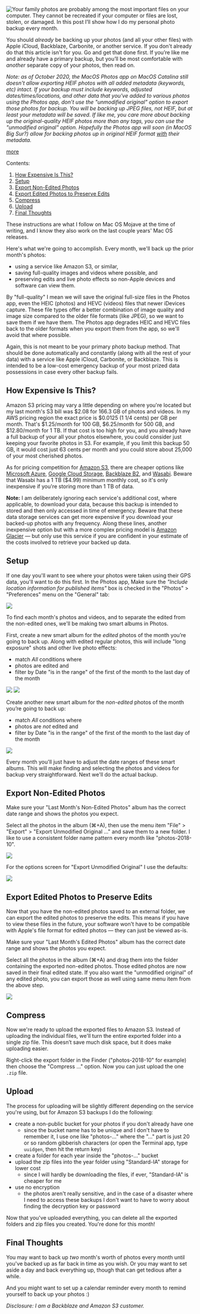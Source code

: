 
<!-- Copyright 2018 Phil Thompson. All Rights Reserved.  As noted in the License section of this repository's readme.md file, this file and its corresponding public HTML file, and all other articles, article files, and images, are distributed under traditional copyright.  The repository source code and other files are distributed under the MIT license. -->

[//]: # (gen-title: How to Back Up Your Mac Photos to Amazon S3)

[//]: # (gen-title-url: How-to-Back-Up-Your-Mac-Photos-to-Amazon-S3)

[//]: # (gen-keywords: how to, apple, mac, photos, amazon, s3, aws, backup, backblaze, carbonite)

[//]: # (gen-description: A step by step guide for backing up your Mac's Photos library)

[//]: # (gen-meta-end)

<a href="${THIS_ARTICLE}"><img style="float: left" class="width-resp-50-100" src="${SITE_ROOT_REL}/img/20181115.jpg"/></a> Your family photos are probably among the most important files on your computer.  They cannot be recreated if your computer or files are lost, stolen, or damaged.  In this post I’ll show how I do my personal photo backup every month.

You should *already* be backing up your photos (and all your other files) with Apple iCloud, Backblaze, Carbonite, or another service.  If you don't already do that this article isn't for you.  Go and get that done first.  If you’re like me and already have a primary backup, but you’ll be most comfortable with *another* separate copy of your photos, then read on.

*Note: as of October 2020, the MacOS Photos app on MacOS Catalina still doesn't allow  exporting HEIF photos with all added metadata (keywords, etc) intact.  If your backup must include keywords, adjusted dates/times/locations, and other data that you've added to various photos using the Photos app, don’t use the "unmodified original" option to export those photos for backup.  You will be backing up JPEG files, not HEIF, but at least your metadata will be saved.  If like me, you care more about backing up the original-quality HEIF photos more than any tags, you can use the "unmodified original" option.  Hopefully the Photos app will soon (in MacOS Big Sur?) allow for backing photos up in original HEIF format <u>with</u> their metadata.*

[more](more://)

Contents:

1. [How Expensive Is This?](#cost)
1. [Setup](#setup)
1. [Export Non-Edited Photos](#export-non-edited)
1. [Export Edited Photos to Preserve Edits](#export-edited)
1. [Compress](#compress)
1. [Upload](#upload)
1. [Final Thoughts](#final-thoughts)

These instructions are what I follow on Mac OS Mojave at the time of writing, and I know they also work on the last couple years' Mac OS releases.

Here's what we're going to accomplish.  Every month, we'll back up the prior month's photos:

* using a service like Amazon S3, or similar,
* saving full-quality images and videos where possible, and
* preserving edits and live photo effects so non-Apple devices and software can view them.

By "full-quality" I mean we will save the original full-size files in the Photos app, even the HEIC (photos) and HEVC (videos) files that newer iDevices capture.  These file types offer a better combination of image quality and image size compared to the older file formats (like JPEG), so we want to save them if we have them.  The Photos app degrades HEIC and HEVC files back to the older formats when you export them from the app, so we'll avoid that where possible.

Again, this is not meant to be your primary photo backup method.  That should be done automatically and constantly (along with all the rest of your data) with a service like Apple iCloud, Carbonite, or Backblaze.  This is intended to be a low-cost emergency backup of your most prized data possessions in case every other backup fails.

## <a name="cost"></a>How Expensive Is This?

Amazon S3 pricing may vary a little depending on where you're located but my last month's S3 bill was $2.08 for 166.3 GB of photos and videos.  In my AWS pricing region the exact price is $0.0125 (1 1/4 cents) per GB per month.  That's $1.25/month for 100 GB, $6.25/month for 500 GB, and $12.80/month for 1 TB.  If that cost is too high for you, and you already have a full backup of your all your photos elsewhere, you could consider just keeping your favorite photos in S3.  For example, if you limit this backup 50 GB, it would cost just 63 cents per month and you could store about 25,000 of your most cherished photos.

As for pricing competition for [Amazon S3](https://aws.amazon.com/s3/pricing), there are cheaper options like [Microsoft Azure](https://azure.microsoft.com/en-us/pricing/details/storage/blobs/), [Google Cloud Storage](https://cloud.google.com/storage/pricing-summary/), [Backblaze B2](https://www.backblaze.com/b2/cloud-storage-pricing.html), and [Wasabi](https://wasabi.com/pricing/).  Beware that Wasabi has a 1 TB ($4.99) minimum monthly cost, so it's only inexpensive if you're storing more than 1 TB of data.

**Note:** I am deliberately ignoring each service's additional cost, where applicable, to download your data, because this backup is intended to stored and then only accessed in time of emergency.  Beware that these data storage services can get more expensive if you download your backed-up photos with any frequency.  Along these lines, another inexpensive option but with a more complex pricing model is [Amazon Glacier](https://aws.amazon.com/glacier/) &mdash; but only use this service if you are confident in your estimate of the costs involved to retrieve your backed up data.

## <a name="setup"></a>Setup

If one day you'll want to see where your photos were taken using their GPS data, you'll want to do this first.  In the Photos app, Make sure the *"Include location information for published items"* box is checked in the "Photos" > "Preferences" menu on the "General" tab:

<img class="width-100 center-block" src="${SITE_ROOT_REL}/img/20181115-include-location.jpg"/>

To find each month's photos and videos, and to separate the edited from the non-edited ones, we'll be making two smart albums in Photos.

First, create a new smart album for the *edited* photos of the month you’re going to back up.  Along with edited regular photos, this will include "long exposure" shots and other live photo effects:

* match *All* conditions where
* photos are edited and
* filter by Date "is in the range" of the first of the month to the last day of the month

<img class="width-100 center-block" src="${SITE_ROOT_REL}/img/20181115-new-smart-album.jpg"/>

<img class="width-100 center-block" src="${SITE_ROOT_REL}/img/20181115-edited.jpg"/>

Create another new smart album for the *non-edited* photos of the month you’re going to back up:

* match *All* conditions where
* photos are *not* edited and
* filter by Date "is in the range" of the first of the month to the last day of the month

<img class="width-100 center-block" src="${SITE_ROOT_REL}/img/20181115-non-edited.jpg"/>

Every month you'll just have to adjust the date ranges of these smart albums.  This will make finding and selecting the photos and videos for backup very straightforward.  Next we'll do the actual backup.

## <a name="export-non-edited"></a>Export Non-Edited Photos

Make sure your "Last Month's Non-Edited Photos" album has the correct date range and shows the photos you expect.

Select all the photos in the album (⌘+A), then use the menu item "File" > "Export" > "Export Unmodified Original ..." and save them to a new folder.  I like to use a consistent folder name pattern every month like "photos-2018-10".

<img class="width-100 center-block" src="${SITE_ROOT_REL}/img/20181115-export-orig.jpg"/>

For the options screen for "Export Unmodified Original" I use the defaults:

<img class="width-100 center-block" src="${SITE_ROOT_REL}/img/20181115-export-orig-options.jpg"/>

## <a name="export-edited"></a>Export Edited Photos to Preserve Edits

Now that you have the non-edited photos saved to an external folder, we can export the edited photos to preserve the edits.  This means if you have to view these files in the future, your software won't have to be compatible with Apple's file format for edited photos &mdash; they can just be viewed as-is.

Make sure your "Last Month's Edited Photos" album has the correct date range and shows the photos you expect.

Select all the photos in the album (⌘+A) and drag them into the folder containing the exported non-edited photos.  Those edited photos are now saved in their final edited state.  If you also want the "unmodified original" of any edited photo, you can export those as well using same menu item from the above step.

<img class="width-100 center-block" src="${SITE_ROOT_REL}/img/20181115-drag-edited.jpg"/>

## <a name="compress"></a>Compress

Now we're ready to upload the exported files to Amazon S3.  Instead of uploading the individual files, we'll turn the entire exported folder into a single zip file.  This doesn’t save much disk space, but it does make uploading easier.

Right-click the export folder in the Finder ("photos-2018-10" for example) then choose the "Compress ..." option.  Now you can just upload the one `.zip` file.

## <a name="upload"></a>Upload

The process for uploading will be slightly different depending on the service you're using, but for Amazon S3 backups I do the following:

* create a non-public bucket for your photos if you don't already have one
  * since the bucket name has to be unique and I don't have to remember it, I use one like "photos-..." where the "..." part is just 20 or so random gibberish characters (or open the Terminal app, type `uuidgen`, then hit the return key)
* create a folder for each year inside the "photos-..." bucket
* upload the zip files into the year folder using "Standard-IA" storage for lower cost
  * since I will hardly be downloading the files, if ever, "Standard-IA" is cheaper for me
* use no encryption
  * the photos aren't really sensitive, and in the case of a disaster where I need to access these backups I don't want to have to worry about finding the decryption key or password

Now that you've uploaded everything, you can delete all the exported folders and zip files you created.  You're done for this month!

## <a name="final-thoughts"></a>Final Thoughts

You may want to back up *two* month's worth of photos every month until you've backed up as far back in time as you wish.  Or you may want to set aside a day and back everything up, though that can get tedious after a while.

And you might want to set up a calendar reminder every month to remind yourself to back up your photos :)

*Disclosure:  I am a Backblaze and Amazon S3 customer.*
